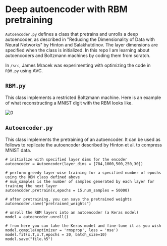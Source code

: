 # Deep autoencoder with RBM pretraining

```Autoencoder.py``` defines a class that pretrains and unrolls a deep autoencoder, as described in "Reducing the Dimensionality of Data with Neural Networks" by Hinton and Salakhutdinov.  The layer dimensions are specified when the class is initialized.  In this repo I am learning about autoencoders and Boltzmann machines by coding them from scratch.

In ``/src``, James Mracek was experimenting with optimizing the code in ``RBM.py`` using AVC. 

## ```RBM.py```

This class implements a restricted Boltzmann machine.  Here is an example of what reconstructing a MNIST digit with the RBM looks like.

![0](./images/reconstructed.png)

## ```Autoencoder.py```

This class implements the pretraining of an autoencoder. It can be used as follows to replicate the autoencoder described by Hinton et al. to compress MNIST data.

    # initialize with specified layer dims for the encoder  
    autoencoder = Autoencoder(layer_dims = [784,1000,500,250,30])

    # perform greedy layer-wise training for a specified number of epochs using the RBM class defined above
    # num_samples is the number of samples generated by each layer for training the next layer  
    autoencoder.pretrain(x,epochs = 15,num_samples = 50000)    

    # after pretraining, you can save the pretrained weights
    autoencoder.save("pretrained_weights")

    # unroll the RBM layers into an autoencoder (a Keras model)
    model = autoencoder.unroll()

    # from here you can take the Keras model and fine-tune it as you wish
    model.compile(optimizer = 'rmsprop', loss = 'mse')
    model.fit(x.T,x.T,epochs = 20, batch_size=10)
    model.save("file.h5")
